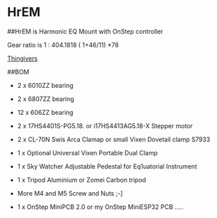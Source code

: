 # HrEM
##HrEM is Harmonic EQ Mount  with OnStep  controller

Gear ratio is  1 : 404.1818     ( 1+46/11) *78 

[Thingivers](https://www.thingiverse.com/thing:5259291) 

##BOM

* 2 x 6010ZZ bearing
* 2 x 6807ZZ bearing
* 12 x 606ZZ  bearing
* 2 x 17HS4401S-PG5.18. or i17HS4413AG5.18-X Stepper motor
* 2 x CL-70N Swis Arca Clamap  or  small Vixen Dovetail clamp S7933
* 1 x Optional Universal Vixen Portable Dual Clamp 
* 1 x Sky Watcher Adjustable Pedestal for Eq1uatorial Instrument
* 1 x Tripod  Aluminium or Zomei Carbon tripod

*  More  M4 and M5  Screw and Nuts ;-]

* 1 x OnStep MiniPCB 2.0  or  my OnStep MiniESP32  PCB
.....

